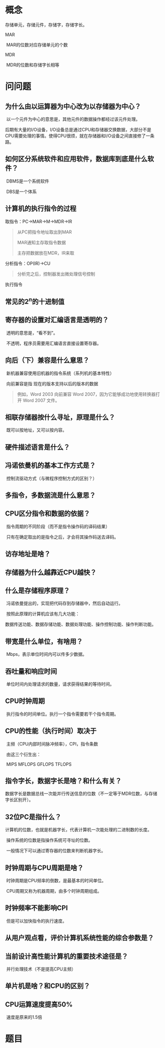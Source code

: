 # 概念

存储单元，存储元件，存储字，存储字长。

MAR

​	MAR的位数对应存储单元的个数

MDR

​	MDR的位数和存储字长相等

# 问问题

## 为什么由以运算器为中心改为以存储器为中心？

​	以一个元件为中心的意思是，其他元件的数据操作都经过该元件处理。

​	后期有大量的I/O设备，I/O设备总是通过CPU和存储器交换数据，大部分不是CPU需要处理的事情。使得CPU很烦，就在存储器和I/O设备之间直接修了一条路。

## 如何区分系统软件和应用软件，数据库到底是什么软件？

​	DBMS是一个系统软件

​	DBS是一个体系

## 计算机的执行指令的过程

取指令：PC→MAR→M→MDR→IR

> 从PC把指令地址取出到MAR
>
> MAR通知主存取指令数据
>
> 主存把数据放在MDR，IR来取

分析指令：OP(IR)→CU

>分析完之后，控制器发出微处理信号控制

执行指令

## 常见的$2^n$的十进制值

## 寄存器的设置对汇编语言是透明的？

​	透明的意思是，“看不到”。

​	不透明，程序员需要用汇编语言直接设置寄存器。

## 向后（下）兼容是什么意思？

​	新机器兼容使用旧机器的指令系统（系列机的基本特性）

​	向前兼容是指 现在的版本支持以后的版本的数据
>例如，Word 2003 向前兼容 Word 2007，因为它能够成功地使用转换器打开 Word 2007 文件。

## 相联存储器按什么寻址，原理是什么？

​	既可以按地址，又可以按内容。

## 硬件描述语言是什么？

## 冯诺依曼机的基本工作方式是？

​	控制流驱动方式（与微程序控制方式的区别？）

## 多指令，多数据流是什么意思？

## CPU区分指令和数据的依据？

​	指令周期的不同阶段（而不是指令操作码的译码结果）

​	只有在确定取出的是指令之后，才会将其操作码送去译码。

## 访存地址是啥？

## 存储器为什么越靠近CPU越快？



## 什么是存储程序原理？

​	冯诺依曼提出的，实现把代码存到存储器中，然后自动运行。

​	按照此原理的计算机应该有几大功能：

​		数据传送功能、数据存储功能、数据处理功能、操作控制功能、操作判断功能。

## 带宽是什么单位，有啥用？

​	Mbps，表示单位时间内可以传多少数据。

## 吞吐量和响应时间

​	单位时间内处理请求的数量，请求获得结果的等待时间。

## CPU时钟周期

​	执行指令的时间单位。执行一个指令需要若干个指令周期。

## CPU的性能（执行时间）取决于

​	主频（CPU内部时间脉冲频率），CPI，指令条数

​	由这三个衍生出：

​	MIPS MFLOPS GFLOPS TFLOPS

## 指令字长，数据字长是啥？和什么有关？

​	数据字长是数据总线一次能并行传送信息的位数（不一定等于MDR位数，与存储字长区别开）。

## 32位PC是指什么？

​	计算机的位数，也就是机器字长，代表计算机一次能处理的二进制数的长度。

​	操作系统的位数是指操作系统可寻址的位数。

​	一般情况下可以通过寄存器的位数来判断机器字长。

## 时钟周期与CPU周期是啥？

​	时钟周期是CPU频率的倒数，是最基本的时间单位。

​	CPU周期又称为机器周期，由多个时钟周期组成。

## 时钟频率不能影响CPI

​	但是可以加快指令的执行速度。

## 从用户观点看，评价计算机系统性能的综合参数是？

## 当前设计高性能计算机的重要技术途径是？

​	并行处理技术（不是提高CPU主频）

## 单片机是啥？和CPU的区别？

## CPU运算速度提高50%

​	速度是原来的1.5倍

# 题目

